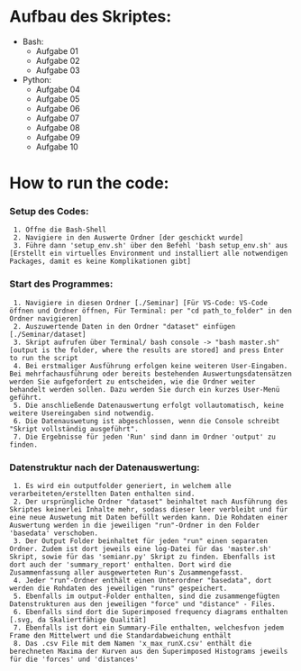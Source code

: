 # Aufbau des Skriptes:
  - Bash:
    - Aufgabe 01
    - Aufgabe 02
    - Aufgabe 03
  - Python:
    - Aufgabe 04
    - Aufgabe 05
    - Aufgabe 06
    - Aufgabe 07
    - Aufgabe 08
    - Aufgabe 09
    - Aufgabe 10 


# How to run the code:
### Setup des Codes:
     1. Öffne die Bash-Shell
     2. Navigiere in den Auswerte Ordner [der geschickt wurde]
     3. Führe dann 'setup_env.sh' über den Befehl 'bash setup_env.sh' aus [Erstellt ein virtuelles Environment und installiert alle notwendigen Packages, damit es keine Komplikationen gibt]

### Start des Programmes:
     1. Navigiere in diesen Ordner [./Seminar] [Für VS-Code: VS-Code öffnen und Ordner öffnen, Für Terminal: per "cd path_to_folder" in den Ordner navigieren]
     2. Auszuwertende Daten in den Ordner "dataset" einfügen [./Seminar/dataset]
     3. Skript aufrufen über Terminal/ bash console -> "bash master.sh" [output is the folder, where the results are stored] and press Enter to run the script
     4. Bei erstmaliger Ausführung erfolgen keine weiteren User-Eingaben. Bei mehrfachausführung oder bereits bestehenden Auswertungsdatensätzen werden Sie aufgefordert zu entscheiden, wie die Ordner weiter behandelt werden sollen. Dazu werden Sie durch ein kurzes User-Menü geführt.
     5. Die anschließende Datenauswertung erfolgt vollautomatisch, keine weitere Usereingaben sind notwendig.
     6. Die Datenauswetung ist abgeschlossen, wenn die Console schreibt "Skript vollständig ausgeführt".
     7. Die Ergebnisse für jeden 'Run' sind dann im Ordner 'output' zu finden.


### Datenstruktur nach der Datenauswertung:
     1. Es wird ein outputfolder generiert, in welchem alle verarbeiteten/erstellten Daten enthalten sind.
     2. Der ursprüngliche Ordner "dataset" beinhaltet nach Ausführung des Skriptes keinerlei Inhalte mehr, sodass dieser leer verbleibt und für eine neue Auswetung mit Daten befüllt werden kann. Die Rohdaten einer Auswertung werden in die jeweiligen "run"-Ordner in den Folder 'basedata' verschoben.
     3. Der Output Folder beinhaltet für jeden "run" einen separaten Ordner. Zudem ist dort jeweils eine log-Datei für das 'master.sh' Skript, sowie für das 'semianr.py' Skript zu finden. Ebenfalls ist dort auch der 'summary_report' enthalten. Dort wird die Zusammenfassung aller ausgewerteten Run's Zusammengefasst.
     4. Jeder "run"-Ordner enthält einen Unterordner "basedata", dort werden die Rohdaten des jeweiligen "runs" gespeichert.
     5. Ebenfalls im output-Folder enthalten, sind die zusammengefügten Datenstrukturen aus den jeweiligen "force" und "distance" - Files.
     6. Ebenfalls sind dort die Superimposed frequency diagrams enthalten [.svg, da Skaliertfähige Qualität]
     7. Ebenfalls ist dort ein Summary-File enthalten, welchesfvon jedem Frame den Mittelwert und die Standardabweichung enthält
     8. Das .csv File mit dem Namen 'x_max_runX.csv' enthält die berechneten Maxima der Kurven aus den Superimposed Histograms jeweils für die 'forces' und 'distances'




